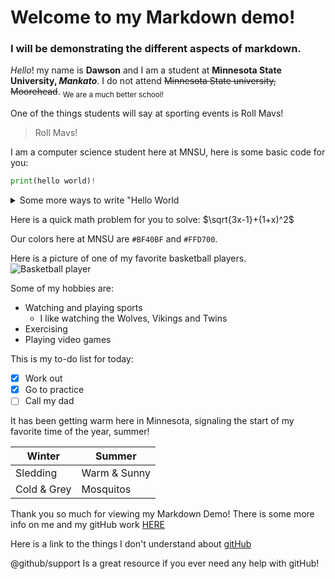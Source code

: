 <!-- Following the formats mentioned in the "basic writing and formattting syntax" file linked in the assignment -->

<!-- Headings -->
# Welcome to my Markdown demo!
### I will be demonstrating the different aspects of markdown.

<!-- Syling text -->
*Hello*! my name is **Dawson** and I am a student at **Minnesota State University, _Mankato_**.
I do not attend ~~Minnesota State university, Moorehead~~. <sub>We are a much better school!</sub>

<!-- Quouting text -->
One of the things students will say at sporting events is Roll Mavs! 
> Roll Mavs!

<!-- Quoting code -->
I am a computer science student here at MNSU, here is some basic code for you:
```python
print(hello world)!
```

<!-- Collapsed Sections -->
<details>

<summary>Some more ways to write "Hello World</summary>

### Languages

```ruby
   puts "Hello World"
```
```java
   printf("Hello World")
```

</details>

<!-- Math -->
Here is a quick math problem for you to solve:  $\sqrt{3x-1}+(1+x)^2$

<!-- Color models -->
Our colors here at MNSU are `#BF40BF` and `#FFD700`.

<!-- Pictures -->
Here is a picture of one of my favorite basketball players.
![Basketball player](/assets/images/images.jpeg)

<!-- Lists -->
Some of my hobbies are:
* Watching and playing sports
    - I like watching the Wolves, Vikings and Twins
* Exercising 
* Playing video games

<!-- Tasks -->
This is my to-do list for today:
- [x] Work out
- [x] Go to practice
- [ ] Call my dad

<!-- Footnotes -->
It has been getting warm here in Minnesota, signaling the start of my favorite time of the year, summer!

[^1]: I like spending lots of time outdoors during the summer.
[^2]: I also enjoy hanging out with friends and family as much as possible.

<!-- Tables -->
| Winter        | Summer        |
| ------------- | ------------- |
| Sledding      | Warm & Sunny  |
| Cold & Grey   | Mosquitos     |

<!-- Linking -->
Thank you so much for viewing my Markdown Demo!
There is some more info on me and my gitHub work [HERE](https://github.com/Dawson-Rudolph/Dawson-Rudolph)

Here is a link to the things I don't understand about [gitHub](https://github.com/Dawson-Rudolph/GitHub-Assignment/tree/main)

<!-- Mentioning people -->
@github/support Is a great resource if you ever need any help with gitHub!
